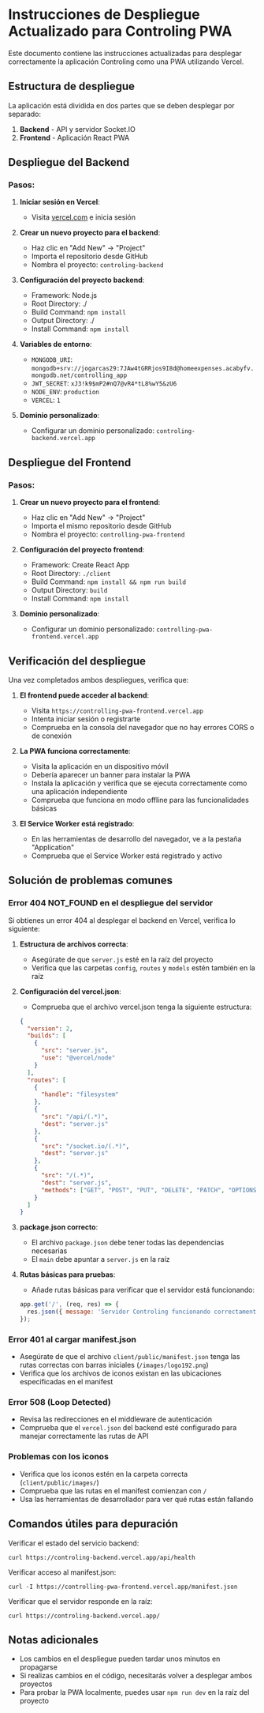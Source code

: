 # Instrucciones de Despliegue Actualizado para Controling PWA

Este documento contiene las instrucciones actualizadas para desplegar correctamente la aplicación Controling como una PWA utilizando Vercel.

## Estructura de despliegue

La aplicación está dividida en dos partes que se deben desplegar por separado:

1. **Backend** - API y servidor Socket.IO
2. **Frontend** - Aplicación React PWA

## Despliegue del Backend

### Pasos:

1. **Iniciar sesión en Vercel**:
   - Visita [vercel.com](https://vercel.com) e inicia sesión

2. **Crear un nuevo proyecto para el backend**:
   - Haz clic en "Add New" → "Project"
   - Importa el repositorio desde GitHub
   - Nombra el proyecto: `controling-backend`

3. **Configuración del proyecto backend**:
   - Framework: Node.js
   - Root Directory: ./
   - Build Command: `npm install`
   - Output Directory: ./
   - Install Command: `npm install`

4. **Variables de entorno**:
   - `MONGODB_URI`: `mongodb+srv://jogarcas29:7JAw4tGRRjos9I8d@homeexpenses.acabyfv.mongodb.net/controlling_app`
   - `JWT_SECRET`: `xJ3!k9$mP2#nQ7@vR4*tL8%wY5&zU6`
   - `NODE_ENV`: `production`
   - `VERCEL`: `1`

5. **Dominio personalizado**:
   - Configurar un dominio personalizado: `controling-backend.vercel.app`

## Despliegue del Frontend

### Pasos:

1. **Crear un nuevo proyecto para el frontend**:
   - Haz clic en "Add New" → "Project"
   - Importa el mismo repositorio desde GitHub
   - Nombra el proyecto: `controlling-pwa-frontend`

2. **Configuración del proyecto frontend**:
   - Framework: Create React App
   - Root Directory: `./client`
   - Build Command: `npm install && npm run build`
   - Output Directory: `build`
   - Install Command: `npm install`

3. **Dominio personalizado**:
   - Configurar un dominio personalizado: `controlling-pwa-frontend.vercel.app`

## Verificación del despliegue

Una vez completados ambos despliegues, verifica que:

1. **El frontend puede acceder al backend**:
   - Visita `https://controlling-pwa-frontend.vercel.app`
   - Intenta iniciar sesión o registrarte
   - Comprueba en la consola del navegador que no hay errores CORS o de conexión

2. **La PWA funciona correctamente**:
   - Visita la aplicación en un dispositivo móvil
   - Debería aparecer un banner para instalar la PWA
   - Instala la aplicación y verifica que se ejecuta correctamente como una aplicación independiente
   - Comprueba que funciona en modo offline para las funcionalidades básicas

3. **El Service Worker está registrado**:
   - En las herramientas de desarrollo del navegador, ve a la pestaña "Application"
   - Comprueba que el Service Worker está registrado y activo

## Solución de problemas comunes

### Error 404 NOT_FOUND en el despliegue del servidor

Si obtienes un error 404 al desplegar el backend en Vercel, verifica lo siguiente:

1. **Estructura de archivos correcta**:
   - Asegúrate de que `server.js` esté en la raíz del proyecto
   - Verifica que las carpetas `config`, `routes` y `models` estén también en la raíz

2. **Configuración del vercel.json**:
   - Comprueba que el archivo vercel.json tenga la siguiente estructura:
   ```json
   {
     "version": 2,
     "builds": [
       {
         "src": "server.js",
         "use": "@vercel/node"
       }
     ],
     "routes": [
       {
         "handle": "filesystem"
       },
       {
         "src": "/api/(.*)",
         "dest": "server.js"
       },
       {
         "src": "/socket.io/(.*)",
         "dest": "server.js"
       },
       {
         "src": "/(.*)",
         "dest": "server.js",
         "methods": ["GET", "POST", "PUT", "DELETE", "PATCH", "OPTIONS"]
       }
     ]
   }
   ```

3. **package.json correcto**:
   - El archivo `package.json` debe tener todas las dependencias necesarias
   - El `main` debe apuntar a `server.js` en la raíz

4. **Rutas básicas para pruebas**:
   - Añade rutas básicas para verificar que el servidor está funcionando:
   ```javascript
   app.get('/', (req, res) => {
     res.json({ message: 'Servidor Controling funcionando correctamente' });
   });
   ```

### Error 401 al cargar manifest.json
- Asegúrate de que el archivo `client/public/manifest.json` tenga las rutas correctas con barras iniciales (`/images/logo192.png`)
- Verifica que los archivos de iconos existan en las ubicaciones especificadas en el manifest

### Error 508 (Loop Detected)
- Revisa las redirecciones en el middleware de autenticación
- Comprueba que el `vercel.json` del backend esté configurado para manejar correctamente las rutas de API

### Problemas con los iconos
- Verifica que los iconos estén en la carpeta correcta (`client/public/images/`)
- Comprueba que las rutas en el manifest comienzan con `/`
- Usa las herramientas de desarrollador para ver qué rutas están fallando

## Comandos útiles para depuración

Verificar el estado del servicio backend:
```
curl https://controling-backend.vercel.app/api/health
```

Verificar acceso al manifest.json:
```
curl -I https://controlling-pwa-frontend.vercel.app/manifest.json
```

Verificar que el servidor responde en la raíz:
```
curl https://controling-backend.vercel.app/
```

## Notas adicionales

- Los cambios en el despliegue pueden tardar unos minutos en propagarse
- Si realizas cambios en el código, necesitarás volver a desplegar ambos proyectos
- Para probar la PWA localmente, puedes usar `npm run dev` en la raíz del proyecto 